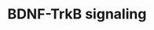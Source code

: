 ---
annotations:
- id: PW:0000572
  parent: signaling pathway
  type: Pathway Ontology
  value: brain-derived neurotrophic factor signaling pathway
- id: CL:0000540
  parent: animal cell
  type: Cell Type Ontology
  value: neuron
- id: PW:0000003
  parent: signaling pathway
  type: Pathway Ontology
  value: signaling pathway
authors:
- AARandCo
- AlexanderPico
- Mkutmon
- Khanspers
- Eweitz
description: 'Brain-derived neurotrophic factor (BDNF) is an important neurotrophin
  for the regulation of synaptic activity. BDNF-TrkB signaling, TrkB being the receptor
  of BDNF, is involved in transcription, translation, and trafficking of proteins
  in the various stages of synaptic development and evidence indicates that it also
  plays a significant role in synaptic plasticity, the ability of synapses to strengthen
  or weaken over time. Synaptic plasticity has been associated with learning and memory
  development. These functions are carried out through three pathways: mitogen-activated
  protein kinase (MAPK), phospholipase CG (PLC/PLCG), and phosphatidylinositol 3-kinase
  (PI3K). Pi3K and MAPK have crucial roles in the protein translation and transport
  caused by synaptic activity. PLCG regulates intracellular levels of Ca2+, which
  drives gene transcription through cyclic AMP. Evidence strongly indicates that abnormal
  levels of BDNF leads to significant developmental and neurodegenerative diseases
  by disrupting neural development and function. An understanding of how the BDNF-TrkB
  pathway regulates synaptic activity and plasticity is essential to an understanding
  of how we can effectively treat genetic disruptions of this pathway that lead to
  terrible neurodevelopmental diseases.  Proteins on this pathway have targeted assays
  available via the [https://assays.cancer.gov/available_assays?wp_id=WP3676 CPTAC
  Assay Portal]'
last-edited: 2021-05-14
ndex: b4a97a1d-8b67-11eb-9e72-0ac135e8bacf
organisms:
- Homo sapiens
redirect_from:
- /index.php/Pathway:WP3676
- /instance/WP3676
- /instance/WP3676_rr116809
revision: r116809
schema-jsonld:
- '@context': https://schema.org/
  '@id': https://wikipathways.github.io/pathways/WP3676.html
  '@type': Dataset
  creator:
    '@type': Organization
    name: WikiPathways
  description: 'Brain-derived neurotrophic factor (BDNF) is an important neurotrophin
    for the regulation of synaptic activity. BDNF-TrkB signaling, TrkB being the receptor
    of BDNF, is involved in transcription, translation, and trafficking of proteins
    in the various stages of synaptic development and evidence indicates that it also
    plays a significant role in synaptic plasticity, the ability of synapses to strengthen
    or weaken over time. Synaptic plasticity has been associated with learning and
    memory development. These functions are carried out through three pathways: mitogen-activated
    protein kinase (MAPK), phospholipase CG (PLC/PLCG), and phosphatidylinositol 3-kinase
    (PI3K). Pi3K and MAPK have crucial roles in the protein translation and transport
    caused by synaptic activity. PLCG regulates intracellular levels of Ca2+, which
    drives gene transcription through cyclic AMP. Evidence strongly indicates that
    abnormal levels of BDNF leads to significant developmental and neurodegenerative
    diseases by disrupting neural development and function. An understanding of how
    the BDNF-TrkB pathway regulates synaptic activity and plasticity is essential
    to an understanding of how we can effectively treat genetic disruptions of this
    pathway that lead to terrible neurodevelopmental diseases.  Proteins on this pathway
    have targeted assays available via the [https://assays.cancer.gov/available_assays?wp_id=WP3676
    CPTAC Assay Portal]'
  keywords:
  - 4E-BP1
  - AKT
  - ARC
  - Adenyl Cyclase
  - BDNF
  - BRAF
  - CREB
  - Ca2+
  - CamMKIII
  - DAG
  - GAB1
  - GAB2
  - GRB2
  - HOMER
  - HRAS
  - IP3
  - KRAS
  - MAPK/Erk
  - MEK
  - MTOR
  - Mnk1
  - NMDAR
  - NRAS
  - PI3K
  - PLCG
  - PSD95
  - RHEB
  - Rsk
  - SHC
  - SOS
  - TRPC3
  - TRPC6
  - TSC1
  - TSC2
  - TrkB
  - cAMP
  - p70S6
  license: CC0
  name: BDNF-TrkB signaling
seo: CreativeWork
title: BDNF-TrkB signaling
wpid: WP3676
---
